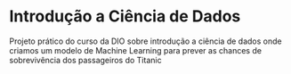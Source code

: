 # Introdução a Ciência de Dados

Projeto prático do curso da DIO sobre introdução a ciência de dados onde criamos um modelo de Machine Learning para prever as chances de sobrevivência dos passageiros do Titanic
